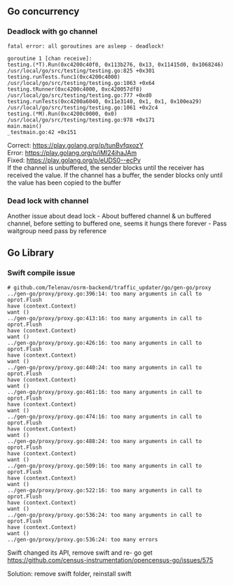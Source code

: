 
## Go concurrency

### Deadlock with go channel

```
fatal error: all goroutines are asleep - deadlock!

goroutine 1 [chan receive]:
testing.(*T).Run(0xc4200c40f0, 0x113b276, 0x13, 0x11415d0, 0x1068246)
/usr/local/go/src/testing/testing.go:825 +0x301
testing.runTests.func1(0xc4200c4000)
/usr/local/go/src/testing/testing.go:1063 +0x64
testing.tRunner(0xc4200c4000, 0xc420057df8)
/usr/local/go/src/testing/testing.go:777 +0xd0
testing.runTests(0xc4200a6040, 0x11e3140, 0x1, 0x1, 0x100ea29)
/usr/local/go/src/testing/testing.go:1061 +0x2c4
testing.(*M).Run(0xc4200c0000, 0x0)
/usr/local/go/src/testing/testing.go:978 +0x171
main.main()
_testmain.go:42 +0x151

```
Correct: https://play.golang.org/p/tunBvfqxozY  
Error: https://play.golang.org/p/iMI24ihaJAm  
Fixed: https://play.golang.org/p/eUDS0--ecPv  
If the channel is unbuffered, the sender blocks until the receiver has received the value. If the channel has a buffer, the sender blocks only until the value has been copied to the buffer


### Dead lock with channel

Another issue about dead lock
	- About buffered channel & un buffered channel, before setting to buffered one, seems it hungs there forever
	- Pass waitgroup need pass by reference




## Go Library

### Swift compile issue

```
# github.com/Telenav/osrm-backend/traffic_updater/go/gen-go/proxy
../gen-go/proxy/proxy.go:396:14: too many arguments in call to oprot.Flush
have (context.Context)
want ()
../gen-go/proxy/proxy.go:413:16: too many arguments in call to oprot.Flush
have (context.Context)
want ()
../gen-go/proxy/proxy.go:426:16: too many arguments in call to oprot.Flush
have (context.Context)
want ()
../gen-go/proxy/proxy.go:440:24: too many arguments in call to oprot.Flush
have (context.Context)
want ()
../gen-go/proxy/proxy.go:461:16: too many arguments in call to oprot.Flush
have (context.Context)
want ()
../gen-go/proxy/proxy.go:474:16: too many arguments in call to oprot.Flush
have (context.Context)
want ()
../gen-go/proxy/proxy.go:488:24: too many arguments in call to oprot.Flush
have (context.Context)
want ()
../gen-go/proxy/proxy.go:509:16: too many arguments in call to oprot.Flush
have (context.Context)
want ()
../gen-go/proxy/proxy.go:522:16: too many arguments in call to oprot.Flush
have (context.Context)
want ()
../gen-go/proxy/proxy.go:536:24: too many arguments in call to oprot.Flush
have (context.Context)
want ()
../gen-go/proxy/proxy.go:536:24: too many errors

```
Swift changed its API, remove swift and re- go get
https://github.com/census-instrumentation/opencensus-go/issues/575

Solution: remove swift folder, reinstall swift 
